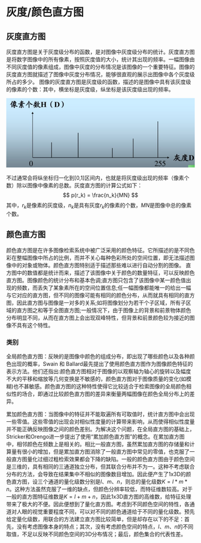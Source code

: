# 灰度/颜色直方图

## 灰度直方图

灰度直方图是关于灰度级分布的函数，是对图像中灰度级分布的统计。灰度直方图是将数字图像中的所有像素，按照灰度值的大小，统计其出现的频率。一幅图像由不同灰度值的像素组成，图像中灰度的分布情况是该图像的一个重要特征。图像的灰度直方图就描述了图像中灰度分布情况，能够很直观的展示出图像中各个灰度级所占的多少。 图像的灰度直方图是灰度级的函数，描述的是图像中具有该灰度级的像素的个数：其中，横坐标是灰度级，纵坐标是该灰度级出现的频率。 

![302-cv-algorithms-05-01](302-cv-algorithms-05/302-cv-algorithms-05-01.png)

不过通常会将纵坐标归一化到[0,1]区间内，也就是将灰度级出现的频率（像素个数）除以图像中像素的总数。灰度直方图的计算公式如下：
$$
p(r_k) = \frac{n_k}{MN}
$$
其中，$r_k$是像素的灰度级，$n_k$是具有灰度$r_k$的像素的个数，$MN$是图像中总的像素个数。 

## 颜色直方图

颜色直方图是在许多图像检索系统中被广泛采用的颜色特征。它所描述的是不同色彩在整幅图像中所占的比例，而并不关心每种色彩所处的空间位置，即无法描述图像中的对象或物体。颜色直方图特别适于描述那些难以进行自动分割的图像。 直方图中的数值都是统计而来，描述了该图像中关于颜色的数量特征，可以反映颜色直方图。图像颜色的统计分布和基本色调;直方图只包含了该图像中某一颜色值出现的频数，而丢失了某象素所在的空间位置信息;任一幅图像都能唯一的给出一幅与它对应的直方图，但不同的图像可能有相同的颜色分布，从而就具有相同的直方图，因此直方图与图像是一对多的关系;如将图像划分为若干个子区域，所有子区域的直方图之和等于全图直方图;一般情况下，由于图像上的背景和前景物体颜色分布明显不同，从而在直方图上会出现双峰特性，但背景和前景颜色较为接近的图像不具有这个特性。

### 类别

​	全局颜色直方图：反映的是图像中颜色的组成分布，即出现了哪些颜色以及各种颜色出现的概率，Swain 和 Ballard最先提出了使用颜色直方图作为图像颜色特征的表示方法。他们还指出:颜色直方图相对于图像的以观察轴为轴心的旋转以及幅度不大的平移和缩放等几何变换是不敏感的，颜色直方图对于图像质量的变化(如模糊)也不甚敏感。颜色直方图的这种特性使得它比较适合于检索图像的全局颜色相似性的场合，即通过比较颜色直方图的差异来衡量两幅图像在颜色全局分布上的差异。

​	累加颜色直方图：当图像中的特征并不能取遍所有可取值时，统计直方图中会出现一些零值。这些零值的出现会对相似性度量的计算带来影响，从而使得相似性度量并不能正确反映图像之间的颜色差别。为解决这个问题，在全局直方图的基础上，Stricker和Orengo进一步提出了使用“累加颜色直方图”的概念。在累加直方图中，相邻颜色在频数上是相关的。相比一般直方图，虽然累加直方图的存储量和计算量有很小的增加，但是累加直方图消除了一般直方图中常见的零值，也克服了一般直方图量化过细过粗检索效果都会下降的缺陷。一般的颜色直方图由于颜色空间是三维的，具有相同的三通道独立分布，但其联合分布并不为一。这种不考虑联合分布的方法，会导致在结果集中不相似的图像数目增加。因此便产生了1x3D的颜色直方图，设三个通道的量化级数分别是$l、m、n$，则总的量化级数$K=l*m*n$。这种方法虽然克服了一维的缺点，但颜色分辨率较低，而特征维数较高。对于一般的直方图特征维数是$K=l+m+n$，因此1x3D直方图的高维数，给特征处理带来了极大的不便。因此便想到了量化直方图。考虑到不同颜色空间的特性，各通道对人眼的视觉重要程度不同，可以对不同的颜色通道给于不同的量化级数。预先给定量化级数，用联合的方法建立直方图比较简单，但是却存在以下的不足：首先，没有考虑图像本身的特点；其次，没有考虑颜色空间的特点，$l、m、n$的不同取值，不足以反映不同颜色空间的3D分布情况；最后，颜色集合的代表性差。
